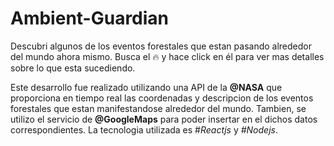 # Ambient-Guardian
Descubri algunos de los eventos forestales que estan pasando alrededor del mundo ahora mismo. Busca el 🔥 y hace click en él para ver mas detalles sobre lo que esta sucediendo.

Este desarrollo fue realizado utilizando una API de la **@NASA** que proporciona en tiempo real las coordenadas y descripcion de los eventos forestales que estan manifestandose alrededor del mundo. Tambien, se utilizo el servicio de **@GoogleMaps** para poder insertar en el dichos datos correspondientes. La tecnologia utilizada es #_Reactjs_ y _#Nodejs_.



